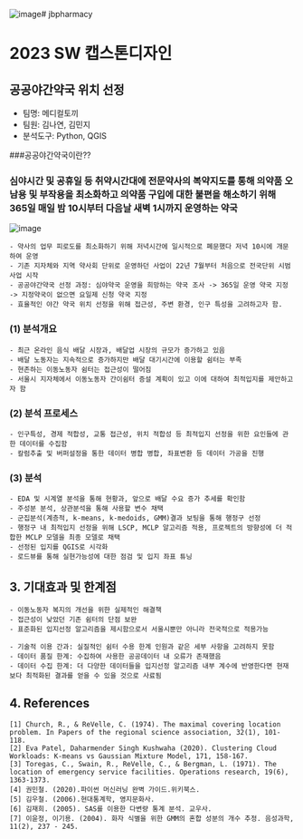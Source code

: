 ![image](https://github.com/mjkim317/jbpharmacy/assets/65210114/cac4e38b-ca22-4e2c-9bce-17f4ee4108da)# jbpharmacy

# 2023 SW 캡스톤디자인
##  공공야간약국 위치 선정
- 팀명: 메디컬토끼
- 팀원: 김나연, 김민지
- 분석도구: Python, QGIS

###공공야간약국이란??
### 심야시간 및 공휴일 등 취약시간대에 전문약사의 복약지도를 통해 의약품 오남용 및 부작용을 최소화하고 의약품 구입에 대한 불편을 해소하기 위해 365일 매일 밤 10시부터 다음날 새벽 1시까지 운영하는 약국
![image](https://github.com/mjkim317/jbpharmacy/assets/65210114/bfb86c6f-24ef-4b44-912b-8c989bbf5090)
```
- 약사의 업무 피로도를 최소화하기 위해 저녁시간에 일시적으로 폐문했다 저녁 10시에 개문하여 운영
- 기존 지자체와 지역 약사회 단위로 운영하던 사업이 22년 7월부터 처음으로 전국단위 시범사업 시작
- 공공야간약국 선정 과정: 심야약국 운영을 희망하는 약국 조사 -> 365일 운영 약국 지정 -> 지정약국이 없으면 요일제 신청 약국 지정
- 효율적인 야간 약국 위치 선정을 위해 접근성, 주변 환경, 인구 특성을 고려하고자 함.
```

### (1) 분석개요
```
- 최근 온라인 음식 배달 시장과, 배달업 시장의 규모가 증가하고 있음
- 배달 노동자는 지속적으로 증가하지만 배달 대기시간에 이용할 쉼터는 부족
- 현존하는 이동노동자 쉼터는 접근성이 떨어짐
- 서울시 지자체에서 이동노동자 간이쉼터 증설 계획이 있고 이에 대하여 최적입지를 제안하고자 함
```
### (2) 분석 프로세스
```
- 인구특성, 경제 적합성, 교통 접근성, 위치 적합성 등 최적입지 선정을 위한 요인들에 관한 데이터를 수집함
- 칼럼추출 및 버퍼설정을 통한 데이터 병합 병합, 좌표변환 등 데이터 가공을 진행
```
### (3) 분석
```
- EDA 및 시계열 분석을 통해 현황과, 앞으로 배달 수요 증가 추세를 확인함
- 주성분 분석, 상관분석을 통해 사용할 변수 채택
- 군집분석(계층적, k-means, k-medoids, GMM)결과 보팅을 통해 행정구 선정
- 행정구 내 최적입지 선정을 위해 LSCP, MCLP 알고리즘 적용, 프로젝트의 방향성에 더 적합한 MCLP 모델을 최종 모델로 채택
- 선정된 입지를 QGIS로 시각화
- 로드뷰를 통해 실현가능성에 대한 점검 및 입지 좌표 튜닝
```

## 3. 기대효과 및 한계점
```
- 이동노동자 복지의 개선을 위한 실제적인 해결책
- 접근성이 낮았던 기존 쉼터의 단점 보완
- 표준화된 입지선정 알고리즘을 제시함으로서 서울시뿐만 아니라 전국적으로 적용가능

- 기술적 이용 간과: 실질적인 쉼터 수용 한계 인원과 같은 세부 사항을 고려하지 못함
- 데이터 품질 한계: 수집하여 사용한 공공데이터 내 오류가 존재했음
- 데이터 수집 한계: 더 다양한 데이터들을 입지선정 알고리즘 내부 계수에 반영한다면 현재보다 최적화된 결과를 얻을 수 있을 것으로 사료됨 
```

## 4. References
```
[1] Church, R., & ReVelle, C. (1974). The maximal covering location problem. In Papers of the regional science association, 32(1), 101-118.
[2] Eva Patel, Daharmender Singh Kushwaha (2020). Clustering Cloud Workloads: K-means vs Gaussian Mixture Model, 171, 158-167.
[3] Toregas, C., Swain, R., ReVelle, C., & Bergman, L. (1971). The location of emergency service facilities. Operations research, 19(6), 1363-1373.
[4] 권민철. (2020).파이썬 머신러닝 완벽 가이드.위키북스.
[5] 김우철. (2006).현대통계학, 영지문화사.
[6] 김재희. (2005). SAS를 이용한 다변량 통계 분석. 교우사.
[7] 이윤정, 이기용. (2004). 화자 식별을 위한 GMM의 혼합 성분의 개수 추정. 음성과학, 11(2), 237 - 245.
```
